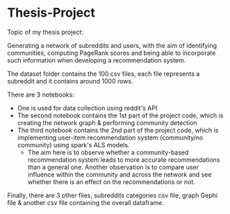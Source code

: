 # Thesis-Project
Topic of my thesis project:  

Generating a network of subreddits and users, with the aim of identifying communities, computing PageRank scores and being able to incorporate such information when developing a recommendation system.

The dataset folder contains the 100 csv files, each file represents a subreddit and it contains around 1000 rows.

There are 3 notebooks:
  - One is used for data collection using reddit's API
  - The second notebook contains the 1st part of the project code, which is creating the network graph & performing community detection
  - The third notebook contains the 2nd part of the project code, which is implementing user-item recommendation system (community/no community) using spark's ALS models.
    - The aim here is to observe whether a community-based recommendation system leads to more accurate recommendations than a general one. Another observation is to compare user influence within the community and across the network and see whether there is an effect on the recommendations or not.

Finally, there are 3 other files, subreddits categories csv file, graph Gephi file & another csv file containing the overall dataframe.
